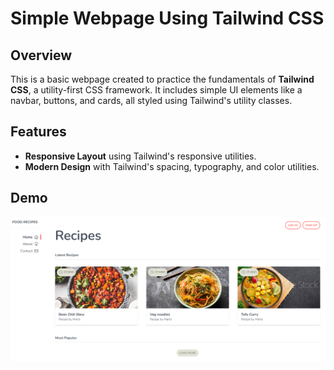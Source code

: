 # Simple Webpage Using Tailwind CSS

## Overview
This is a basic webpage created to practice the fundamentals of **Tailwind CSS**, a utility-first CSS framework. It includes simple UI elements like a navbar, buttons, and cards, all styled using Tailwind's utility classes.

## Features
- **Responsive Layout** using Tailwind's responsive utilities.
- **Modern Design** with Tailwind's spacing, typography, and color utilities.

## Demo 
![Demo](public/img/Screenshot.png)